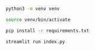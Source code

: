 ```bash
python3 -m venv venv
```

```bash
source venv/bin/activate
```

```bash
pip install -r requirements.txt
```

```bash
streamlit run index.py
```
